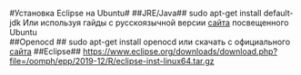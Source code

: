 #Установка Eclipse на Ubuntu#
##JRE/Java##
	sudo apt-get install default-jdk
Или используя гайды с русскоязычной версии [сайта](https://help.ubuntu.ru/wiki/java) посвещенного Ubuntu  
##Openocd ##
	sudo apt-get install openocd
или скачать с официального [сайта](http://openocd.org/)
##Eclipse##
https://www.eclipse.org/downloads/download.php?file=/oomph/epp/2019-12/R/eclipse-inst-linux64.tar.gz
